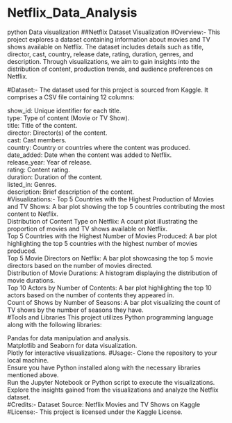 # Netflix_Data_Analysis
python Data visualization
##Netflix Dataset Visualization
#Overview:-
This project explores a dataset containing information about movies and TV shows available on Netflix. The dataset includes details such as title, director, cast, country, release date, rating, duration, genres, and description. Through visualizations, we aim to gain insights into the distribution of content, production trends, and audience preferences on Netflix.

#Dataset:-
The dataset used for this project is sourced from Kaggle. It comprises a CSV file containing 12 columns:

show_id: Unique identifier for each title.\
type: Type of content (Movie or TV Show).\
title: Title of the content.\
director: Director(s) of the content.\
cast: Cast members.\
country: Country or countries where the content was produced.\
date_added: Date when the content was added to Netflix.\
release_year: Year of release.\
rating: Content rating.\
duration: Duration of the content.\
listed_in: Genres.\
description: Brief description of the content.\
#Visualizations:-
Top 5 Countries with the Highest Production of Movies and TV Shows: A bar plot showing the top 5 countries contributing the most content to Netflix.\
Distribution of Content Type on Netflix: A count plot illustrating the proportion of movies and TV shows available on Netflix.\
Top 5 Countries with the Highest Number of Movies Produced: A bar plot highlighting the top 5 countries with the highest number of movies produced.\
Top 5 Movie Directors on Netflix: A bar plot showcasing the top 5 movie directors based on the number of movies directed.\
Distribution of Movie Durations: A histogram displaying the distribution of movie durations.\
Top 10 Actors by Number of Contents: A bar plot highlighting the top 10 actors based on the number of contents they appeared in.\
Count of Shows by Number of Seasons: A bar plot visualizing the count of TV shows by the number of seasons they have.\
#Tools and Libraries
This project utilizes Python programming language along with the following libraries:

Pandas for data manipulation and analysis.\
Matplotlib and Seaborn for data visualization.\
Plotly for interactive visualizations.
#Usage:-
Clone the repository to your local machine.\
Ensure you have Python installed along with the necessary libraries mentioned above.\
Run the Jupyter Notebook or Python script to execute the visualizations.\
Explore the insights gained from the visualizations and analyze the Netflix dataset.\
#Credits:-
Dataset Source: Netflix Movies and TV Shows on Kaggle\
#License:-
This project is licensed under the Kaggle License.
